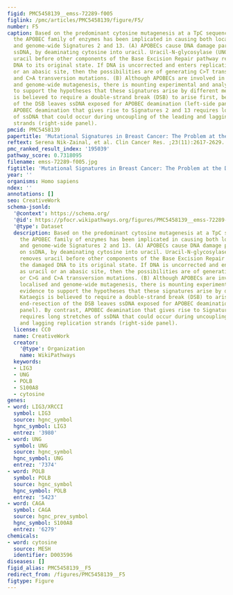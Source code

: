 ```yaml
---
figid: PMC5458139__emss-72289-f005
figlink: /pmc/articles/PMC5458139/figure/F5/
number: F5
caption: Based on the predominant cytosine mutagenesis at a TpC sequence context,
  the APOBEC family of enzymes has been implicated in causing both localised kataegis
  and genome-wide Signatures 2 and 13. (A) APOBECs cause DNA damage particularly on
  ssDNA, by deaminating cytosine into uracil. Uracil-N-glycosylase (UNG) first removes
  uracil before other components of the Base Excision Repair pathway restore the damaged
  DNA to its original state. If DNA is uncorrected and enters replication as uracil
  or an abasic site, then the possibilities are of generating C>T transition or C>G
  and C>A transversion mutations. (B) Although APOBECs are involved in both localised
  and genome-wide mutagenesis, there is mounting experimental and analytical evidence
  to support the hypotheses that these signatures arise by different mechanisms. Kataegis
  is believed to require a double-strand break (DSB) to arise first, before end-resection
  of the DSB leaves ssDNA exposed for APOBEC deamination (left-side panel). By contrast,
  APOBEC deamination that gives rise to Signatures 2 and 13 requires long stretches
  of ssDNA that could occur during uncoupling of the leading and lagging replication
  strands (right-side panel).
pmcid: PMC5458139
papertitle: 'Mutational Signatures in Breast Cancer: The Problem at the DNA Level.'
reftext: Serena Nik-Zainal, et al. Clin Cancer Res. ;23(11):2617-2629.
pmc_ranked_result_index: '195039'
pathway_score: 0.7318095
filename: emss-72289-f005.jpg
figtitle: 'Mutational Signatures in Breast Cancer: The Problem at the DNA Level'
year: ''
organisms: Homo sapiens
ndex: ''
annotations: []
seo: CreativeWork
schema-jsonld:
  '@context': https://schema.org/
  '@id': https://pfocr.wikipathways.org/figures/PMC5458139__emss-72289-f005.html
  '@type': Dataset
  description: Based on the predominant cytosine mutagenesis at a TpC sequence context,
    the APOBEC family of enzymes has been implicated in causing both localised kataegis
    and genome-wide Signatures 2 and 13. (A) APOBECs cause DNA damage particularly
    on ssDNA, by deaminating cytosine into uracil. Uracil-N-glycosylase (UNG) first
    removes uracil before other components of the Base Excision Repair pathway restore
    the damaged DNA to its original state. If DNA is uncorrected and enters replication
    as uracil or an abasic site, then the possibilities are of generating C>T transition
    or C>G and C>A transversion mutations. (B) Although APOBECs are involved in both
    localised and genome-wide mutagenesis, there is mounting experimental and analytical
    evidence to support the hypotheses that these signatures arise by different mechanisms.
    Kataegis is believed to require a double-strand break (DSB) to arise first, before
    end-resection of the DSB leaves ssDNA exposed for APOBEC deamination (left-side
    panel). By contrast, APOBEC deamination that gives rise to Signatures 2 and 13
    requires long stretches of ssDNA that could occur during uncoupling of the leading
    and lagging replication strands (right-side panel).
  license: CC0
  name: CreativeWork
  creator:
    '@type': Organization
    name: WikiPathways
  keywords:
  - LIG3
  - UNG
  - POLB
  - S100A8
  - cytosine
genes:
- word: LIG3/XRCCI
  symbol: LIG3
  source: hgnc_symbol
  hgnc_symbol: LIG3
  entrez: '3980'
- word: UNG
  symbol: UNG
  source: hgnc_symbol
  hgnc_symbol: UNG
  entrez: '7374'
- word: POLB
  symbol: POLB
  source: hgnc_symbol
  hgnc_symbol: POLB
  entrez: '5423'
- word: CAGA
  symbol: CAGA
  source: hgnc_prev_symbol
  hgnc_symbol: S100A8
  entrez: '6279'
chemicals:
- word: cytosine
  source: MESH
  identifier: D003596
diseases: []
figid_alias: PMC5458139__F5
redirect_from: /figures/PMC5458139__F5
figtype: Figure
---
```

